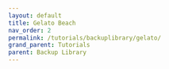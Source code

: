 ```yaml
---
layout: default
title: Gelato Beach
nav_order: 2
permalink: /tutorials/backuplibrary/gelato/
grand_parent: Tutorials
parent: Backup Library
---
```

